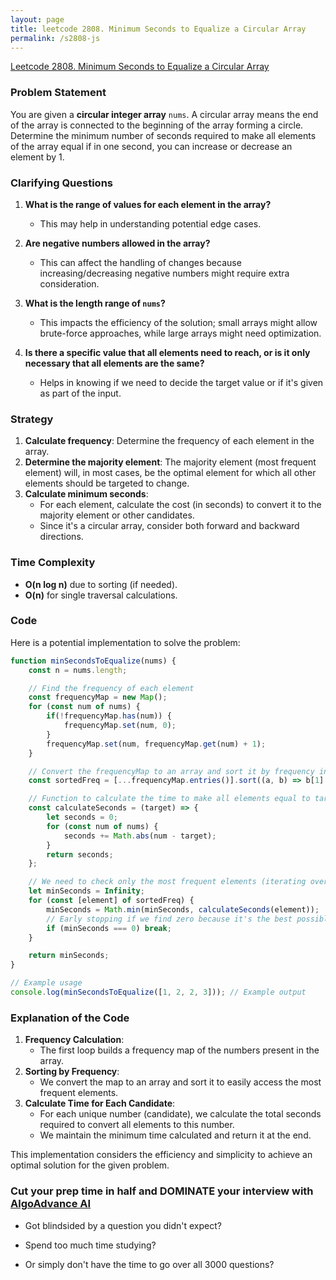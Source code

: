 ```yaml
---
layout: page
title: leetcode 2808. Minimum Seconds to Equalize a Circular Array
permalink: /s2808-js
---
```

[Leetcode 2808. Minimum Seconds to Equalize a Circular Array](https://algoadvance.github.io/algoadvance/l2808)
### Problem Statement

You are given a **circular integer array** `nums`. A circular array means the end of the array is connected to the beginning of the array forming a circle. Determine the minimum number of seconds required to make all elements of the array equal if in one second, you can increase or decrease an element by 1.

### Clarifying Questions

1. **What is the range of values for each element in the array?**
   - This may help in understanding potential edge cases.

2. **Are negative numbers allowed in the array?**
   - This can affect the handling of changes because increasing/decreasing negative numbers might require extra consideration.

3. **What is the length range of `nums`?**
   - This impacts the efficiency of the solution; small arrays might allow brute-force approaches, while large arrays might need optimization.

4. **Is there a specific value that all elements need to reach, or is it only necessary that all elements are the same?**
   - Helps in knowing if we need to decide the target value or if it's given as part of the input.

### Strategy

1. **Calculate frequency**: Determine the frequency of each element in the array. 
2. **Determine the majority element**: The majority element (most frequent element) will, in most cases, be the optimal element for which all other elements should be targeted to change.
3. **Calculate minimum seconds**:
    - For each element, calculate the cost (in seconds) to convert it to the majority element or other candidates.
    - Since it's a circular array, consider both forward and backward directions.

### Time Complexity

- **O(n log n)** due to sorting (if needed).
- **O(n)** for single traversal calculations.

### Code

Here is a potential implementation to solve the problem:

```javascript
function minSecondsToEqualize(nums) {
    const n = nums.length;

    // Find the frequency of each element
    const frequencyMap = new Map();
    for (const num of nums) {
        if(!frequencyMap.has(num)) {
            frequencyMap.set(num, 0);
        }
        frequencyMap.set(num, frequencyMap.get(num) + 1);
    }

    // Convert the frequencyMap to an array and sort it by frequency in descending order
    const sortedFreq = [...frequencyMap.entries()].sort((a, b) => b[1] - a[1]);

    // Function to calculate the time to make all elements equal to target
    const calculateSeconds = (target) => {
        let seconds = 0;
        for (const num of nums) {
            seconds += Math.abs(num - target);
        }
        return seconds;
    };

    // We need to check only the most frequent elements (iterating over sortedFreq limited to the unique number of elements)
    let minSeconds = Infinity;
    for (const [element] of sortedFreq) {
        minSeconds = Math.min(minSeconds, calculateSeconds(element));
        // Early stopping if we find zero because it's the best possible scenario
        if (minSeconds === 0) break;
    }

    return minSeconds;
}

// Example usage
console.log(minSecondsToEqualize([1, 2, 2, 3])); // Example output
```

### Explanation of the Code

1. **Frequency Calculation**:
   - The first loop builds a frequency map of the numbers present in the array.
2. **Sorting by Frequency**:
   - We convert the map to an array and sort it to easily access the most frequent elements.
3. **Calculate Time for Each Candidate**:
   - For each unique number (candidate), we calculate the total seconds required to convert all elements to this number.
   - We maintain the minimum time calculated and return it at the end.

This implementation considers the efficiency and simplicity to achieve an optimal solution for the given problem.


### Cut your prep time in half and DOMINATE your interview with [AlgoAdvance AI](https://algoAdvance.com)

- Got blindsided by a question you didn't expect?

- Spend too much time studying?

- Or simply don't have the time to go over all 3000 questions?

